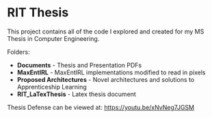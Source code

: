 # RIT Thesis
This project contains all of the code I explored and created for my MS Thesis in Computer Engineering. 

Folders:

* **Documents** - Thesis and Presentation PDFs
* **MaxEntIRL** - MaxEntIRL implementations modified to read in pixels
* **Proposed Architectures** - Novel architectures and solutions to Apprenticeship Learning
* **RIT_LaTexThesis** - Latex thesis document

Thesis Defense can be viewed at: https://youtu.be/xNvNeg7JGSM

